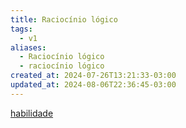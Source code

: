 ```yaml
---
title: Raciocínio lógico
tags:
  - v1
aliases:
  - Raciocínio lógico
  - raciocínio lógico
created_at: 2024-07-26T13:21:33-03:00
updated_at: 2024-08-06T22:36:45-03:00
---
```


[habilidade](../../../../sementes/2024/07/2024-07-07-Habilidade.md)

